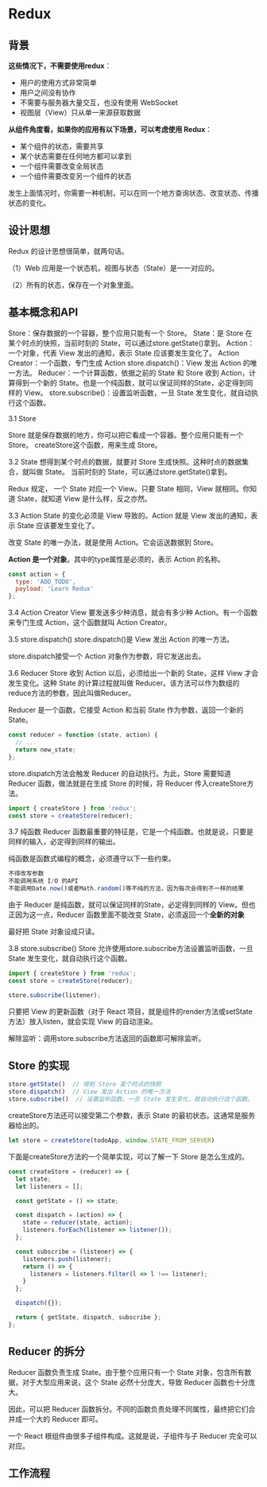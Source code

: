 # Redux

## 背景

**这些情况下，不需要使用redux**：
* 用户的使用方式非常简单
* 用户之间没有协作
* 不需要与服务器大量交互，也没有使用 WebSocket
* 视图层（View）只从单一来源获取数据

**从组件角度看，如果你的应用有以下场景，可以考虑使用 Redux**：
* 某个组件的状态，需要共享
* 某个状态需要在任何地方都可以拿到
* 一个组件需要改变全局状态
* 一个组件需要改变另一个组件的状态

发生上面情况时，你需要一种机制，可以在同一个地方查询状态、改变状态、传播状态的变化。

## 设计思想
Redux 的设计思想很简单，就两句话。

（1）Web 应用是一个状态机，视图与状态（State）是一一对应的。

（2）所有的状态，保存在一个对象里面。

## 基本概念和API
<!-- 简略版 -->

Store：保存数据的一个容器，整个应用只能有一个 Store。
State：是 Store 在某个时点的快照，当前时刻的 State，可以通过store.getState()拿到。
Action：一个对象，代表 View 发出的通知，表示 State 应该要发生变化了。
Action Creator：一个函数，专门生成 Action
store.dispatch()：View 发出 Action 的唯一方法。
Reducer：一个计算函数，依据之前的 State 和 Store 收到 Action，计算得到一个新的 State。也是一个纯函数，就可以保证同样的State，必定得到同样的 View。
store.subscribe()：设置监听函数，一旦 State 发生变化，就自动执行这个函数。


<!-- 精细版 -->
3.1 Store

Store 就是保存数据的地方，你可以把它看成一个容器。整个应用只能有一个 Store。
createStore这个函数，用来生成 Store。

3.2 State
想得到某个时点的数据，就要对 Store 生成快照。这种时点的数据集合，就叫做 State。
当前时刻的 State，可以通过store.getState()拿到。

Redux 规定， 一个 State 对应一个 View。只要 State 相同，View 就相同。你知道 State，就知道 View 是什么样，反之亦然。

3.3 Action
State 的变化必须是 View 导致的。Action 就是 View 发出的通知，表示 State 应该要发生变化了。

改变 State 的唯一办法，就是使用 Action。它会运送数据到 Store。

**Action 是一个对象**。其中的type属性是必须的，表示 Action 的名称。
```js
const action = {
  type: 'ADD_TODO',
  payload: 'Learn Redux'
};
```


3.4 Action Creator
View 要发送多少种消息，就会有多少种 Action。有一个函数来专门生成 Action，这个函数就叫 Action Creator。


3.5 store.dispatch()
store.dispatch()是 View 发出 Action 的唯一方法。

store.dispatch接受一个 Action 对象作为参数，将它发送出去。

3.6 Reducer
Store 收到 Action 以后，必须给出一个新的 State，这样 View 才会发生变化。这种 State 的计算过程就叫做 Reducer。该方法可以作为数组的reduce方法的参数，因此叫做Reducer。

Reducer 是一个函数，它接受 Action 和当前 State 作为参数，返回一个新的 State。

```js
const reducer = function (state, action) {
  // ...
  return new_state;
};
```

store.dispatch方法会触发 Reducer 的自动执行。为此，Store 需要知道 Reducer 函数，做法就是在生成 Store 的时候，将 Reducer 传入createStore方法。
```js
import { createStore } from 'redux';
const store = createStore(reducer);
```

3.7 纯函数
Reducer 函数最重要的特征是，它是一个纯函数。也就是说，只要是同样的输入，必定得到同样的输出。

纯函数是函数式编程的概念，必须遵守以下一些约束。
```js
不得改写参数
不能调用系统 I/O 的API
不能调用Date.now()或者Math.random()等不纯的方法，因为每次会得到不一样的结果
```

由于 Reducer 是纯函数，就可以保证同样的State，必定得到同样的 View。但也正因为这一点，Reducer 函数里面不能改变 State，必须返回一个**全新的对象**

最好把 State 对象设成只读。

3.8 store.subscribe()
Store 允许使用store.subscribe方法设置监听函数，一旦 State 发生变化，就自动执行这个函数。
```js
import { createStore } from 'redux';
const store = createStore(reducer);

store.subscribe(listener);
```
只要把 View 的更新函数（对于 React 项目，就是组件的render方法或setState方法）放入listen，就会实现 View 的自动渲染。

解除监听：调用store.subscribe方法返回的函数即可解除监听。

## Store 的实现
```js
store.getState()  // 得到 Store 某个时点的快照
store.dispatch()  // View 发出 Action 的唯一方法
store.subscribe()  // 设置监听函数，一旦 State 发生变化，就自动执行这个函数。
```

createStore方法还可以接受第二个参数，表示 State 的最初状态。这通常是服务器给出的。

```js
let store = createStore(todoApp, window.STATE_FROM_SERVER)
```

下面是createStore方法的一个简单实现，可以了解一下 Store 是怎么生成的。

```js
const createStore = (reducer) => {
  let state;
  let listeners = [];

  const getState = () => state;

  const dispatch = (action) => {
    state = reducer(state, action);
    listeners.forEach(listener => listener());
  };

  const subscribe = (listener) => {
    listeners.push(listener);
    return () => {
      listeners = listeners.filter(l => l !== listener);
    }
  };

  dispatch({});

  return { getState, dispatch, subscribe };
};
```

## Reducer 的拆分
Reducer 函数负责生成 State。由于整个应用只有一个 State 对象，包含所有数据，对于大型应用来说，这个 State 必然十分庞大，导致 Reducer 函数也十分庞大。

因此，可以把 Reducer 函数拆分。不同的函数负责处理不同属性，最终把它们合并成一个大的 Reducer 即可。

一个 React 根组件由很多子组件构成。这就是说，子组件与子 Reducer 完全可以对应。


## 工作流程

